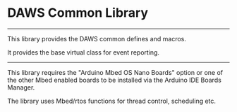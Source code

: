 # DAWS Common Library

---

This library provides the DAWS common defines and macros.

It provides the base virtual class for event reporting.

---

This library requires the "Arduino Mbed OS Nano Boards" option or one of the other Mbed enabled boards 
to be installed via the Arduino IDE 
Boards Manager.

The library uses Mbed/rtos functions for thread control, scheduling etc.
